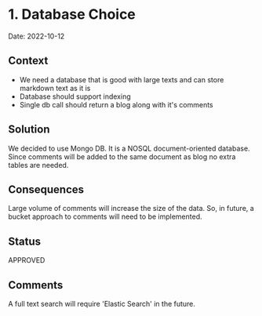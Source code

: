 # 1. Database Choice

Date: 2022-10-12

## Context

- We need a database that is good with large texts and can store markdown text as it is
- Database should support indexing
- Single db call should return a blog along with it's comments

## Solution

We decided to use Mongo DB. It is a NOSQL document-oriented database. Since comments will be added to the same document as blog no extra tables are needed.

## Consequences

Large volume of comments will increase the size of the data. So, in future, a bucket approach to comments will need to be implemented.

## Status

APPROVED

## Comments

A full text search will require 'Elastic Search' in the future.
